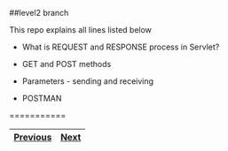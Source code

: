 ##level2 branch

This repo explains all lines listed below

 - What is REQUEST and RESPONSE process in Servlet?

 - GET and POST methods

 - Parameters - sending and receiving

 - POSTMAN
 

===========

[Previous](https://github.com/okulbilisim/Java-Servlet/blob/level1/README.md)|[Next](https://github.com/okulbilisim/Java-Servlet/blob/level3/README.md)
-----|-----
